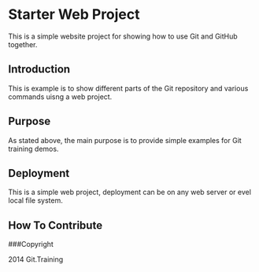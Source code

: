 # Starter Web Project

This is a simple website project for showing how to use
Git and GitHub together.

## Introduction

This is example is to show different parts
of the Git repository and various commands
uisng a web project.

## Purpose

As stated above, the main purpose is to
provide simple examples for Git training
demos. 

## Deployment

This is a simple web project, deployment can
be on any web server or evel local file
system.

## How To Contribute

###Copyright

2014 Git.Training